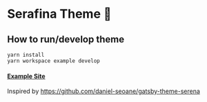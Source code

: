 # Serafina Theme 📸

## How to run/develop theme
```shell
yarn install
yarn workspace example develop
```

#### [Example Site](https://gatsby-theme-serafina.web.app/)

Inspired by https://github.com/daniel-seoane/gatsby-theme-serena
